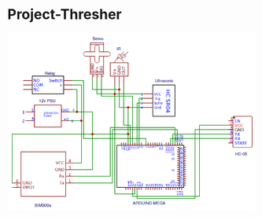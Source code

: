 # Project-Thresher

![alt text](https://github.com/altaiirdesmond/Project-Thresher/blob/master/schem/Schematic.PNG)
